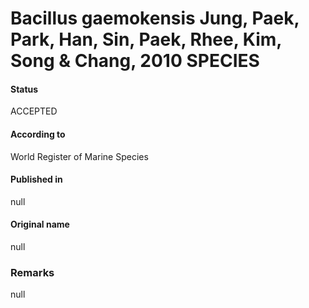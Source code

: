 # Bacillus gaemokensis Jung, Paek, Park, Han, Sin, Paek, Rhee, Kim, Song & Chang, 2010 SPECIES

#### Status
ACCEPTED

#### According to
World Register of Marine Species

#### Published in
null

#### Original name
null

### Remarks
null
